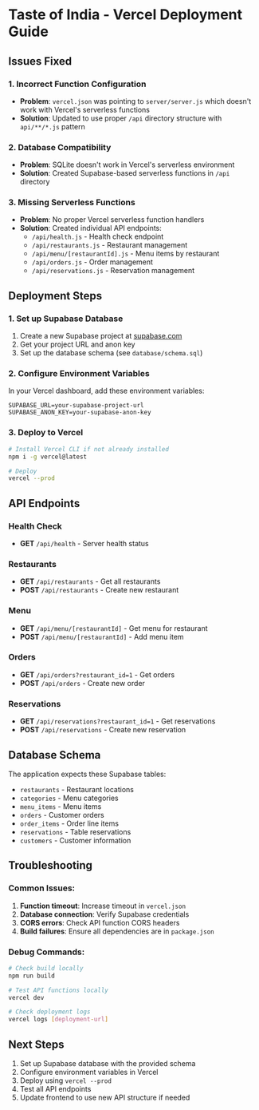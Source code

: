 # Taste of India - Vercel Deployment Guide

## Issues Fixed

### 1. **Incorrect Function Configuration**
- **Problem**: `vercel.json` was pointing to `server/server.js` which doesn't work with Vercel's serverless functions
- **Solution**: Updated to use proper `/api` directory structure with `api/**/*.js` pattern

### 2. **Database Compatibility**
- **Problem**: SQLite doesn't work in Vercel's serverless environment
- **Solution**: Created Supabase-based serverless functions in `/api` directory

### 3. **Missing Serverless Functions**
- **Problem**: No proper Vercel serverless function handlers
- **Solution**: Created individual API endpoints:
  - `/api/health.js` - Health check endpoint
  - `/api/restaurants.js` - Restaurant management
  - `/api/menu/[restaurantId].js` - Menu items by restaurant
  - `/api/orders.js` - Order management
  - `/api/reservations.js` - Reservation management

## Deployment Steps

### 1. **Set up Supabase Database**
1. Create a new Supabase project at [supabase.com](https://supabase.com)
2. Get your project URL and anon key
3. Set up the database schema (see `database/schema.sql`)

### 2. **Configure Environment Variables**
In your Vercel dashboard, add these environment variables:
```
SUPABASE_URL=your-supabase-project-url
SUPABASE_ANON_KEY=your-supabase-anon-key
```

### 3. **Deploy to Vercel**
```bash
# Install Vercel CLI if not already installed
npm i -g vercel@latest

# Deploy
vercel --prod
```

## API Endpoints

### Health Check
- **GET** `/api/health` - Server health status

### Restaurants
- **GET** `/api/restaurants` - Get all restaurants
- **POST** `/api/restaurants` - Create new restaurant

### Menu
- **GET** `/api/menu/[restaurantId]` - Get menu for restaurant
- **POST** `/api/menu/[restaurantId]` - Add menu item

### Orders
- **GET** `/api/orders?restaurant_id=1` - Get orders
- **POST** `/api/orders` - Create new order

### Reservations
- **GET** `/api/reservations?restaurant_id=1` - Get reservations
- **POST** `/api/reservations` - Create new reservation

## Database Schema

The application expects these Supabase tables:
- `restaurants` - Restaurant locations
- `categories` - Menu categories
- `menu_items` - Menu items
- `orders` - Customer orders
- `order_items` - Order line items
- `reservations` - Table reservations
- `customers` - Customer information

## Troubleshooting

### Common Issues:
1. **Function timeout**: Increase timeout in `vercel.json`
2. **Database connection**: Verify Supabase credentials
3. **CORS errors**: Check API function CORS headers
4. **Build failures**: Ensure all dependencies are in `package.json`

### Debug Commands:
```bash
# Check build locally
npm run build

# Test API functions locally
vercel dev

# Check deployment logs
vercel logs [deployment-url]
```

## Next Steps

1. Set up Supabase database with the provided schema
2. Configure environment variables in Vercel
3. Deploy using `vercel --prod`
4. Test all API endpoints
5. Update frontend to use new API structure if needed
